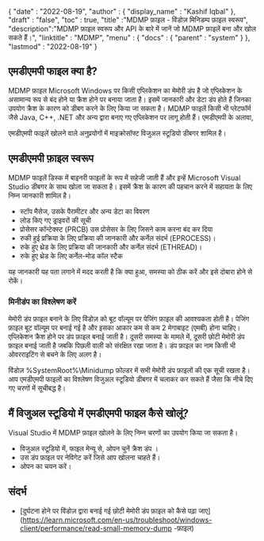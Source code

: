 {
  "date" : "2022-08-19",
  "author" : {
    "display_name" : "Kashif Iqbal"
},
  "draft" : "false",
  "toc" : true,
  "title" :"MDMP फ़ाइल - विंडोज़ मिनिडम्प फ़ाइल स्वरूप",
  "description":"MDMP फ़ाइल स्वरूप और API के बारे में जानें जो MDMP फ़ाइलें बना और खोल सकते हैं।",
  "linktitle" : "MDMP",
  "menu" : {
    "docs" : {
      "parent" : "system"
}
},
  "lastmod" : "2022-08-19"
}

## एमडीएमपी फाइल क्या है?

MDMP फ़ाइल Microsoft Windows पर किसी एप्लिकेशन का मेमोरी डंप है जो एप्लिकेशन के असामान्य रूप से बंद होने या क्रैश होने पर बनाया जाता है। इसमें जानकारी और डेटा डंप होते हैं जिनका उपयोग क्रैश के कारण को डीबग करने के लिए किया जा सकता है। MDMP फाइलें किसी भी प्लेटफॉर्म जैसे Java, C++, .NET और अन्य द्वारा बनाए गए एप्लिकेशन पर लागू होती हैं। एमडीएमपी के अलावा,

एमडीएमपी फाइलें खोलने वाले अनुप्रयोगों में माइक्रोसॉफ्ट विजुअल स्टूडियो डीबगर शामिल है।

## एमडीएमपी फ़ाइल स्वरूप

MDMP फाइलें डिस्क में बाइनरी फाइलों के रूप में सहेजी जाती हैं और इन्हें Microsoft Visual Studio डीबगर के साथ खोला जा सकता है। इसमें क्रैश के कारण की पहचान करने में सहायता के लिए निम्न जानकारी शामिल है।

* स्टॉप मैसेज, उसके पैरामीटर और अन्य डेटा का विवरण
* लोड किए गए ड्राइवरों की सूची
* प्रोसेसर कॉन्टेक्स्ट (PRCB) उस प्रोसेसर के लिए जिसने काम करना बंद कर दिया
* रुकी हुई प्रक्रिया के लिए प्रक्रिया की जानकारी और कर्नेल संदर्भ (EPROCESS)।
* रुके हुए थ्रेड के लिए प्रक्रिया की जानकारी और कर्नेल संदर्भ (ETHREAD)।
* रुके हुए थ्रेड के लिए कर्नेल-मोड कॉल स्टैक

यह जानकारी यह पता लगाने में मदद करती है कि क्या हुआ, समस्या को ठीक करें और इसे दोबारा होने से रोकें।

### मिनीडंप का विश्लेषण करें

मेमोरी डंप फ़ाइल बनाने के लिए विंडोज़ को बूट वॉल्यूम पर पेजिंग फ़ाइल की आवश्यकता होती है। पेजिंग फ़ाइल बूट वॉल्यूम पर बनाई गई है और इसका आकार कम से कम 2 मेगाबाइट (एमबी) होना चाहिए। एप्लिकेशन क्रैश होने पर डंप फ़ाइल बनाई जाती है। दूसरी समस्या के मामले में, दूसरी छोटी मेमोरी डंप फ़ाइल बनाई जाती है जबकि पिछली वाली को संरक्षित रखा जाता है। डंप फ़ाइल का नाम किसी भी ओवरराइटिंग से बचने के लिए अलग है।

विंडोज़ %SystemRoot%\Minidump फ़ोल्डर में सभी मेमोरी डंप फ़ाइलों की एक सूची रखता है। आप एमडीएमपी फाइलों का विश्लेषण विजुअल स्टूडियो डीबगर में चलाकर कर सकते हैं जैसा कि नीचे दिए गए चरणों में सूचीबद्ध है।

## मैं विजुअल स्टूडियो में एमडीएमपी फाइल कैसे खोलूं?

Visual Studio में MDMP फ़ाइल खोलने के लिए निम्न चरणों का उपयोग किया जा सकता है।

* विजुअल स्टूडियो में, फाइल मेन्यू से, ओपन चुनें क्रैश डंप ।
* उस डंप फ़ाइल पर नेविगेट करें जिसे आप खोलना चाहते हैं।
* ओपन का चयन करें।

## संदर्भ

* [दुर्घटना होने पर विंडोज़ द्वारा बनाई गई छोटी मेमोरी डंप फ़ाइल को कैसे पढ़ा जाए](https://learn.microsoft.com/en-us/troubleshoot/windows-client/performance/read-small-memory-dump -फ़ाइल)


